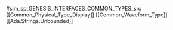 #sim_sp_GENESIS_INTERFACES_COMMON_TYPES_src
[[Common_Physical_Type_Display]]
[[Common_Waveform_Type]]
[[Ada.Strings.Unbounded]]
